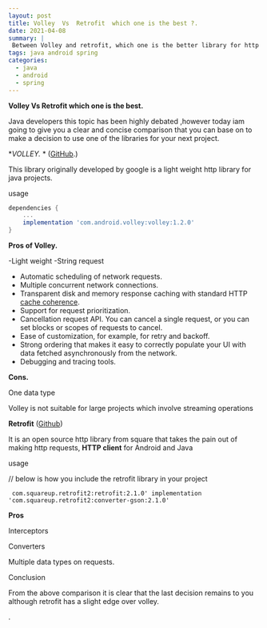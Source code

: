 ```yaml
---
layout: post
title: Volley  Vs  Retrofit  which one is the best ?.
date: 2021-04-08
summary: |
 Between Volley and retrofit, which one is the better library for http requests.
tags: java android spring
categories:
  - java
  - android
  - spring
---
```

**Volley  Vs  Retrofit  which one is the best.**

Java developers this topic has been highly debated ,however today iam going to give you a clear and concise comparison that you can base on to make a decision to use one of the libraries for your next project.

**VOLLEY.* * ([GitHub](https://github.com/google/volley).)

This library originally developed by google is a light weight http library for java projects.

usage

```groovy
dependencies {
    ...
    implementation 'com.android.volley:volley:1.2.0'
}
```

**Pros  of  Volley.**

-Light weight
-String request
- Automatic scheduling of network requests.
- Multiple concurrent network connections.
- Transparent disk and memory response caching with standard HTTP [cache coherence](https://en.wikipedia.org/wiki/Cache_coherence).
- Support for request prioritization.
- Cancellation request API. You can cancel a single request, or you can set blocks or scopes of requests to cancel.
- Ease of customization, for example, for retry and backoff.
- Strong ordering that makes it easy to correctly populate your UI with data fetched asynchronously from the network.
- Debugging and tracing tools.

**Cons.**

One data type

Volley is not suitable for large projects which involve streaming operations

**Retrofit** ([Github](https://github.com/square/retrofit))

It is an open source http library from square that takes the pain out of making http requests, **HTTP client** for Android and Java

usage

// below is how you include the retrofit library in your project

``` com.squareup.retrofit2:retrofit:2.1.0' implementation 'com.squareup.retrofit2:converter-gson:2.1.0'```

**Pros**

Interceptors

Converters

Multiple data types on requests.

Conclusion

From the above comparison it is clear that the last decision remains to you although retrofit has a slight edge over volley.



.
